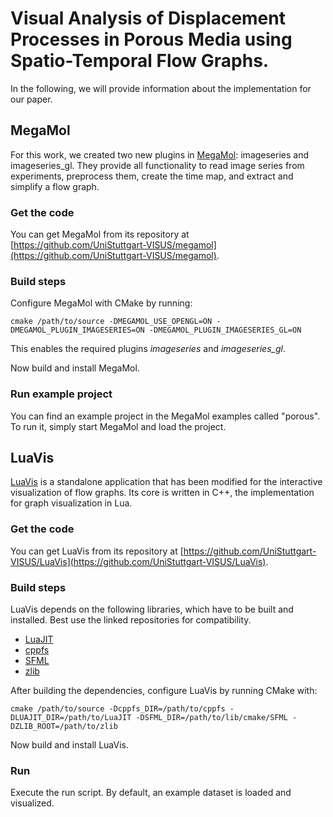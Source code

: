 # Visual Analysis of Displacement Processes in Porous Media using Spatio-Temporal Flow Graphs.

In the following, we will provide information about the implementation for our paper.



## MegaMol

For this work, we created two new plugins in [MegaMol](https://github.com/UniStuttgart-VISUS/megamol): imageseries and imageseries_gl.
They provide all functionality to read image series from experiments, preprocess them, create the time map, and extract and simplify a flow graph.

### Get the code

You can get MegaMol from its repository at [https://github.com/UniStuttgart-VISUS/megamol](https://github.com/UniStuttgart-VISUS/megamol).

### Build steps

Configure MegaMol with CMake by running:  
```
cmake /path/to/source -DMEGAMOL_USE_OPENGL=ON -DMEGAMOL_PLUGIN_IMAGESERIES=ON -DMEGAMOL_PLUGIN_IMAGESERIES_GL=ON
```
This enables the required plugins *imageseries* and *imageseries_gl*.

Now build and install MegaMol.

### Run example project

You can find an example project in the MegaMol examples called "porous".
To run it, simply start MegaMol and load the project.



## LuaVis

[LuaVis](https://github.com/UniStuttgart-VISUS/LuaVis) is a standalone application that has been modified for the interactive visualization of flow graphs.
Its core is written in C++, the implementation for graph visualization in Lua.

### Get the code

You can get LuaVis from its repository at [https://github.com/UniStuttgart-VISUS/LuaVis](https://github.com/UniStuttgart-VISUS/LuaVis).

### Build steps

LuaVis depends on the following libraries, which have to be built and installed.
Best use the linked repositories for compatibility.

- [LuaJIT](https://github.com/LuaJIT/LuaJIT/tree/v2.1)
- [cppfs](https://github.com/straubar/cppfs)
- [SFML](https://github.com/Marukyu/SFML)
- [zlib](https://github.com/madler/zlib)

After building the dependencies, configure LuaVis by running CMake with:
```
cmake /path/to/source -Dcppfs_DIR=/path/to/cppfs -DLUAJIT_DIR=/path/to/LuaJIT -DSFML_DIR=/path/to/lib/cmake/SFML -DZLIB_ROOT=/path/to/zlib
```

Now build and install LuaVis.

### Run

Execute the run script.
By default, an example dataset is loaded and visualized.
